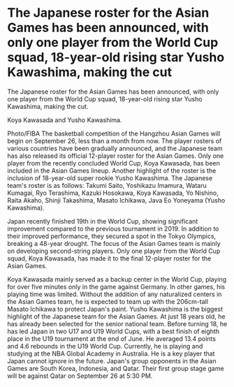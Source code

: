 # The Japanese roster for the Asian Games has been announced, with only one player from the World Cup squad, 18-year-old rising star Yusho Kawashima, making the cut 
 The Japanese roster for the Asian Games has been announced, with only one player from the World Cup squad, 18-year-old rising star Yusho Kawashima, making the cut.

Koya Kawasada and Yusho Kawashima.

Photo/FIBA The basketball competition of the Hangzhou Asian Games will begin on September 26, less than a month from now. The player rosters of various countries have been gradually announced, and the Japanese team has also released its official 12-player roster for the Asian Games. Only one player from the recently concluded World Cup, Koya Kawasada, has been included in the Asian Games lineup. Another highlight of the roster is the inclusion of 18-year-old super rookie Yusho Kawashima. The Japanese team's roster is as follows: Takumi Saito, Yoshikazu Imamura, Wataru Kumagai, Ryo Terashima, Kazuki Hosokawa, Koya Kawasada, Yo Nishino, Raita Akaho, Shinji Takashima, Masato Ichikawa, Java Eo Yoneyama (Yusho Kawashima).

Japan recently finished 19th in the World Cup, showing significant improvement compared to the previous tournament in 2019. In addition to their improved performance, they secured a spot in the Tokyo Olympics, breaking a 48-year drought. The focus of the Asian Games team is mainly on developing second-string players. Only one player from the World Cup squad, Koya Kawasada, has made it to the final 12-player roster for the Asian Games.

Koya Kawasada mainly served as a backup center in the World Cup, playing for over five minutes only in the game against Germany. In other games, his playing time was limited. Without the addition of any naturalized centers in the Asian Games team, he is expected to team up with the 206cm-tall Masato Ichikawa to protect Japan's paint. Yusho Kawashima is the biggest highlight of the Japanese team for the Asian Games. At just 18 years old, he has already been selected for the senior national team. Before turning 18, he has led Japan in two U17 and U19 World Cups, with a best finish of eighth place in the U19 tournament at the end of June. He averaged 13.4 points and 4.6 rebounds in the U19 World Cup. Currently, he is playing and studying at the NBA Global Academy in Australia. He is a key player that Japan cannot ignore in the future. Japan's group opponents in the Asian Games are South Korea, Indonesia, and Qatar. Their first group stage game will be against Qatar on September 26 at 5:30 PM.